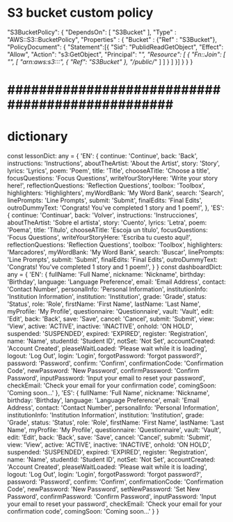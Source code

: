 # S3 bucket custom policy
"S3BucketPolicy": {
    "DependsOn": [
        "S3Bucket"
    ],
    "Type" : "AWS::S3::BucketPolicy",
    "Properties" : {
        "Bucket" : {"Ref" : "S3Bucket"},
        "PolicyDocument": {
            "Statement":[{
                "Sid": "PublidReadGetObject",
                "Effect": "Allow",
                "Action": "s3:GetObject",
                "Principal": "*",
                "Resource": [
                    {
                        "Fn::Join": [
                            "",
                            [
                                "arn:aws:s3:::",
                                {
                                    "Ref": "S3Bucket"
                                },
                                "/public/*"
                            ]
                        ]
                    }
                ]
            }]
        }
    }
}

# ################################################ #


# dictionary

const lessonDict: any = {
    'EN': {
        continue: 'Continue',
        back: 'Back',
        instructions: 'Instructions',
        aboutTheArtist: 'About the Artist',
        story: 'Story',
        lyrics: 'Lyrics',
        poem: 'Poem',
        title: 'Title',
        chooseATitle: 'Choose a title',
        focusQuestions: 'Focus Questions',
        writeYourStoryHere: 'Write your story here!',
        reflectionQuestions: 'Reflection Questions',
        toolbox: 'Toolbox',
        highlighters: 'Highlighters',
        myWordBank: 'My Word Bank',
        search: 'Search',
        linePrompts: 'Line Prompts',
        submit: 'Submit',
        finalEdits: 'Final Edits',
        outroDummyText: 'Congrats! You\'ve completed 1 story and 1 poem!',
    },
    'ES': {
        continue: 'Continuar',
        back: 'Volver',
        instructions: 'Instrucciones',
        aboutTheArtist: 'Sobre el artista',
        story: 'Cuento',
        lyrics: 'Letra',
        poem: 'Poema',
        title: 'Título',
        chooseATitle: 'Escoja un título',
        focusQuestions: 'Focus Questions',
        writeYourStoryHere: 'Escriba tu cuesto aquí!',
        reflectionQuestions: 'Reflection Questions',
        toolbox: 'Toolbox',
        highlighters: 'Marcadores',
        myWordBank: 'My Word Bank',
        search: 'Buscar',
        linePrompts: 'Line Prompts',
        submit: 'Submit',
        finalEdits: 'Final Edits',
        outroDummyText: 'Congrats! You\'ve completed 1 story and 1 poem!',
    }
}
const dashboardDict: any = {
    'EN': {
        fullName: 'Full Name',
        nickname: 'Nickname',
        birthday: 'Birthday',
        language: 'Language Preference',
        email: 'Email Address',
        contact: 'Contact Number',
        personalInfo: 'Personal Information',
        institutionInfo: 'Institution Information',
        institution: 'Institution',
        grade: 'Grade',
        status: 'Status',
        role: 'Role',
        firstName: 'First Name',
        lastName: 'Last Name',
        myProfile: 'My Profile',
        questionnaire: 'Questionnaire',
        vault: 'Vault',
        edit: 'Edit',
        back: 'Back',
        save: 'Save',
        cancel: 'Cancel',
        submit: 'Submit',
        view: 'View',
        active: 'ACTIVE',
        inactive: 'INACTIVE',
        onhold: 'ON HOLD',
        suspended: 'SUSPENDED',
        expired: 'EXPIRED',
        register: 'Registration',
        name: 'Name',
        studentId: 'Student ID',
        notSet: 'Not Set',
        accountCreated: 'Account Created',
        pleaseWaitLoaded: 'Please wait while it is loading',
        logout: 'Log Out',
        login: 'Login',
        forgotPassword: 'forgot password?',
        password: 'Password',
        confirm: 'Confirm',
        confirmationCode: 'Confirmation Code',
        newPassword: 'New Password',
        confirmPassword: 'Confirm Password',
        inputPassword: 'Input your email to reset your password',
        checkEmail: 'Check your email for your confirmation code',
        comingSoon: 'Coming soon...'
    },
    'ES': {
        fullName: 'Full Name',
        nickname: 'Nickname',
        birthday: 'Birthday',
        language: 'Language Preference',
        email: 'Email Address',
        contact: 'Contact Number',
        personalInfo: 'Personal Information',
        institutionInfo: 'Institution Information',
        institution: 'Institution',
        grade: 'Grade',
        status: 'Status',
        role: 'Role',
        firstName: 'First Name',
        lastName: 'Last Name',
        myProfile: 'My Profile',
        questionnaire: 'Questionnaire',
        vault: 'Vault',
        edit: 'Edit',
        back: 'Back',
        save: 'Save',
        cancel: 'Cancel',
        submit: 'Submit',
        view: 'View',
        active: 'ACTIVE',
        inactive: 'INACTIVE',
        onhold: 'ON HOLD',
        suspended: 'SUSPENDED',
        expired: 'EXPIRED',
        register: 'Registration',
        name: 'Name',
        studentId: 'Student ID',
        notSet: 'Not Set',
        accountCreated: 'Account Created',
        pleaseWaitLoaded: 'Please wait while it is loading',
        logout: 'Log Out',
        login: 'Login',
        forgotPassword: 'forgot password?',
        password: 'Password',
        confirm: 'Confirm',
        confirmationCode: 'Confirmation Code',
        newPassword: 'New Password',
        setNewPassword: 'Set New Password',
        confirmPassword: 'Confirm Password',
        inputPassword: 'Input your email to reset your password',
        checkEmail: 'Check your email for your confirmation code',
        comingSoon: 'Coming soon...'
    }
}